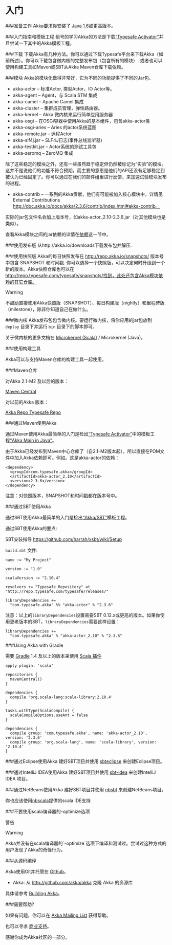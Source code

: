 # 入门

###准备工作
Akka要求你安装了 [Java 1.6](http://www.oracle.com/technetwork/java/javase/downloads/index.html)或更高版本。

###入门指南和模板工程
组号的学习Akka的方法是下载[“Typesafe Activator”](http://www.typesafe.com/platform/getstarted?_ga=1.206427601.315817771.1410711243)并且尝试一下其中的Akka模板工程。

###下载
下载Akka有几种方法。你可以通过下载Typesafe平台来下载Akka（如前所述）。你可以下载包含微内核的完整发布包（包含所有的模块）. 或者也可以使用构建工具如Maven或SBT从Akka Maven仓库下载依赖。


###模块
Akka的模块化做得非常好，它为不同的功能提供了不同的Jar包。

* akka-actor – 标准Actor, 类型Actor，IO Actor等。
* akka-agent – Agent，与 Scala STM 集成
* akka-camel – Apache Camel 集成
* akka-cluster – 集群成员管理，弹性路由器。
* akka-kernel – Akka 微内核来运行简单应用服务器
* akka-osgi – 在OSGi容器中使用Akka的基本组件，包含akka-actor类
* akka-osgi-aries – Aries 的actor系统蓝图
* akka-remote.jar – 远程Actor
* akka-slf4j.jar – SLF4J日志(事件总线监听器)
* akka-testkit.jar – Actor系统的测试工具包
* akka-zeromq – ZeroMQ 集成

除了这些稳定的模块之外，还有一些虽然趋于稳定但仍然被标记为“实验”的模块。这并不是说他们的功能不符合预期，而主要的意思是他们的API还没有足够稳定到被认为已经固定了。你可以通过在我们的邮件组里进行反馈，来加速试验模块发布的进程。

* akka-contrib – 一系列的Akka贡献，他们有可能被加入核心模块中，详情见External Contributions http://doc.akka.io/docs/akka/2.3.6/contrib/index.html#akka-contrib。

实际的jar包文件名会加上版本号，如akka-actor_2.10-2.3.6.jar（对其他模块也是类似）。

查看Akka模块之间的jar依赖的详情在[依赖](http://doc.akka.io/docs/akka/2.3.6/dev/building-akka.html#dependencies)这一节中。


###使用发布版
从http://akka.io/downloads下载发布包并解压.

###使用快照版
Akka的每日快照发布在 http://repo.akka.io/snapshots/ 版本号中包含 SNAPSHOT 和时间戳. 你可以选择一个快照版，可以决定何时升级到一个新的版本。Akka快照仓库也可以在 http://repo.typesafe.com/typesafe/snapshots/找到，此处还包含Akka模块依赖的其它仓库。

<div class="admonition warning">
<p class="first admonition-title">Warning</p>
<p class="last">不鼓励直接使用Akka快照版（SNAPSHOT）、每日构建版（nightly）和里程碑版（milestone），除非你知道自己在做什么。</p>
</div>

###微内核
Akka发布包包含微内核。要运行微内核，将你应用的jar包放到 `deploy` 目录下并运行 `bin` 目录下的脚本即可。

关于微内核的更多文档在 [Microkernel (Scala)](http://www.gtan.com/akka_doc/modules/microkernel.html#microkernel) / Microkernel (Java)。

###使用构建工具

Akka可以与支持Maven仓库的构建工具一起使用。

###Maven仓库

对Akka 2.1-M2 及以后的版本：

[Maven Central](http://repo1.maven.org/maven2/)

对以前的Akka 版本：

[Akka Repo Typesafe Repo](http://repo.akka.io/releases/?_ga=1.215923159.1916581926.1392627894)

###通过Maven使用Akka

通过Maven使用Akka最简单的入门是检出[“Typesafe Activator”](http://www.typesafe.com/platform/getstarted?_ga=1.258920778.1916581926.1392627894)中的模板工程[“Akka Main in Java”](http://www.typesafe.com/activator/template/akka-sample-main-java?_ga=1.258920778.1916581926.1392627894)。

由于Akka已经发布到Maven中心仓库了（自2.1-M2版本起），所以直接在POM文件中加入Akka依赖即可。例如。这是akka-actor的依赖：

	<dependency>
	  <groupId>com.typesafe.akka</groupId>
	  <artifactId>akka-actor_2.10</artifactId>
	  <version>2.3.6</version>
	</dependency>


注意：对快照版本，SNAPSHOT和时间戳都在版本号中。

###通过SBT使用Akka

通过SBT使用Akka最简单的入门是检出[“Akka/SBT”](http://www.typesafe.com/resources/getting-started/typesafe-stack/downloading-installing.html?_ga=1.257948875.1916581926.1392627894#template-projects-for-scala-akka-and-play)模板工程。

通过SBT使用Akka的要点:

SBT安装指导 https://github.com/harrah/xsbt/wiki/Setup

`build.sbt` 文件:

	name := "My Project"
	 
	version := "1.0"
	 
	scalaVersion := "2.10.4"
	 
	resolvers += "Typesafe Repository" at "http://repo.typesafe.com/typesafe/releases/"
	 
	libraryDependencies +=
	  "com.typesafe.akka" %% "akka-actor" % "2.3.6"

注意：以上的`libraryDependencies`设置需要SBT 0.12.x或更高的版本。如果你使用更老版本的SBT，`libraryDependencies`需要这样设置：

	libraryDependencies +=
	  "com.typesafe.akka" % "akka-actor_2.10" % "2.3.6"


###Using Akka with Gradle

需要 [Gradle](http://gradle.org/) 1.4 及以上的版本来使用 [Scala 插件](http://gradle.org/docs/current/userguide/scala_plugin.html)

	apply plugin: 'scala'
	 
	repositories {
	  mavenCentral()
	}
	 
	dependencies {
	  compile 'org.scala-lang:scala-library:2.10.4'
	}
	 
	tasks.withType(ScalaCompile) {
	  scalaCompileOptions.useAnt = false
	}
	 
	dependencies {
	  compile group: 'com.typesafe.akka', name: 'akka-actor_2.10', version: '2.3.6'
	  compile group: 'org.scala-lang', name: 'scala-library', version: '2.10.4'
	}


###通过Eclipse使用Akka
建好SBT项目并使用 [sbteclipse](https://github.com/typesafehub/sbteclipse) 来创建Eclipse项目。

###通过IntelliJ IDEA使用Akka
建好SBT项目并使用 [sbt-idea](https://github.com/mpeltonen/sbt-idea) 来创建IntelliJ IDEA 项目。

###通过NetBeans使用Akka
建好SBT项目并使用 [nbsbt](https://github.com/dcaoyuan/nbsbt) 来创建NetBeans项目。

你也应该使用[nbscala](https://github.com/dcaoyuan/nbscala)提供的scala IDE支持

###不要使用scala编译器的-optimize选项

警告
<div class="admonition warning">
<p class="first admonition-title">Warning</p>
<p class="last">Akka并没有在scala编译器的`-optimize`选项下编译和测试过。尝试过这种方式的用户发现了Akka的奇怪行为。</p>
</div>


###从源码编译

Akka使用Git并托管在 [Github](http://github.com/)。

* Akka: 从 http://github.com/akka/akka 克隆 Akka 的资源库

具体请参考 [Building Akka](http://doc.akka.io/docs/akka/2.3.6/dev/building-akka.html#building-akka)。

###需要帮助?

如果有问题，你可以在 [Akka Mailing List](http://groups.google.com/group/akka-user) 获得帮助。

也可以寻求 [商业支持](http://www.typesafe.com/?_ga=1.62701036.1776884365.1398499694)。

感谢你成为Akka社区的一部分。

